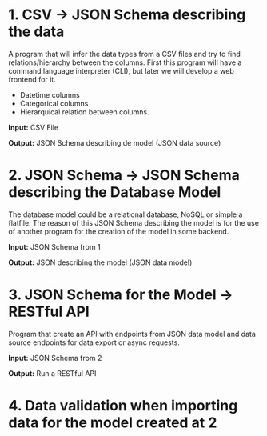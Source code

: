# 1. CSV -> JSON Schema describing the data

 A program that will infer the data types from a CSV files and try
 to find relations/hierarchy between the columns. First this
 program will have a command language interpreter (CLI), but later we will develop a web frontend
 for it.

   * Datetime columns
   * Categorical columns
   * Hierarquical relation between columns.

 **Input:** CSV File

 **Output:** JSON Schema describing de model (JSON data source)

# 2. JSON Schema -> JSON Schema describing the Database Model

 The database model could be a relational database, NoSQL or simple
 a flatfile. The reason of this JSON Schema describing the model is
 for the use of another program for the creation of the model in
 some backend.

**Input:** JSON Schema from 1

**Output:** JSON describing the model (JSON data model)

# 3. JSON Schema for the Model -> RESTful API

Program that create an API with endpoints from JSON data model and data source
endpoints for data export or async requests.

**Input:** JSON Schema from 2

**Output:** Run a RESTful API

# 4. Data validation when importing data for the model created at 2
